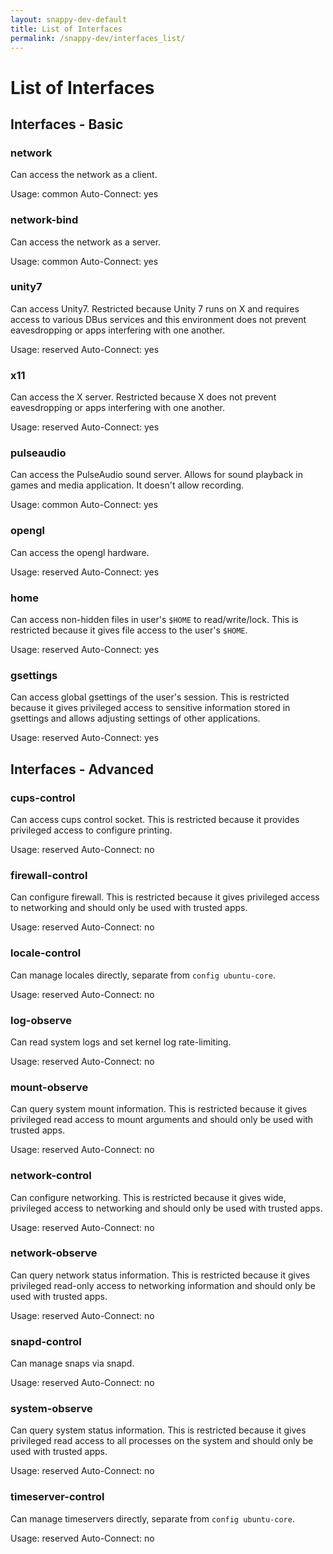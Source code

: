 ```yaml
---
layout: snappy-dev-default
title: List of Interfaces
permalink: /snappy-dev/interfaces_list/
---
```

# List of Interfaces

## Interfaces - Basic

### network

Can access the network as a client.

Usage: common Auto-Connect: yes

### network-bind

Can access the network as a server.

Usage: common Auto-Connect: yes

### unity7

Can access Unity7. Restricted because Unity 7 runs on X and requires access to various DBus services and this environment does not prevent eavesdropping or apps interfering with one another.

Usage: reserved Auto-Connect: yes

### x11

Can access the X server. Restricted because X does not prevent eavesdropping or apps interfering with one another.

Usage: reserved Auto-Connect: yes

### pulseaudio

Can access the PulseAudio sound server. Allows for sound playback in games and media application. It doesn't allow recording.

Usage: common Auto-Connect: yes

### opengl

Can access the opengl hardware.

Usage: reserved Auto-Connect: yes

### home

Can access non-hidden files in user's `$HOME` to read/write/lock. This is restricted because it gives file access to the user's `$HOME`.

Usage: reserved Auto-Connect: yes

### gsettings

Can access global gsettings of the user's session. This is restricted because it gives privileged access to sensitive information stored in gsettings and allows adjusting settings of other applications.

Usage: reserved Auto-Connect: yes

## Interfaces - Advanced

### cups-control

Can access cups control socket. This is restricted because it provides privileged access to configure printing.

Usage: reserved Auto-Connect: no

### firewall-control

Can configure firewall. This is restricted because it gives privileged access to networking and should only be used with trusted apps.

Usage: reserved Auto-Connect: no

### locale-control

Can manage locales directly, separate from `config ubuntu-core`.

Usage: reserved Auto-Connect: no

### log-observe

Can read system logs and set kernel log rate-limiting.

Usage: reserved Auto-Connect: no

### mount-observe

Can query system mount information. This is restricted because it gives privileged read access to mount arguments and should only be used with trusted apps.

Usage: reserved Auto-Connect: no

### network-control

Can configure networking. This is restricted because it gives wide, privileged access to networking and should only be used with trusted apps.

Usage: reserved Auto-Connect: no

### network-observe

Can query network status information. This is restricted because it gives privileged read-only access to networking information and should only be used with trusted apps.

Usage: reserved Auto-Connect: no

### snapd-control

Can manage snaps via snapd.

Usage: reserved Auto-Connect: no

### system-observe

Can query system status information. This is restricted because it gives privileged read access to all processes on the system and should only be used with trusted apps.

Usage: reserved Auto-Connect: no

### timeserver-control

Can manage timeservers directly, separate from `config ubuntu-core`.

Usage: reserved Auto-Connect: no